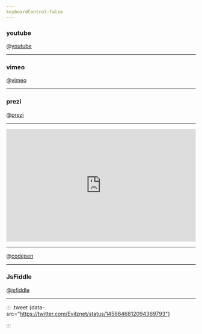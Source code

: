 ```yaml
---
keyboardControl:false
---
```


### youtube
 
@[youtube](lJIrF4YjHfQ)

---

### vimeo

@[vimeo](19706846)

---

### prezi

@[prezi](1kkxdtlp4241)


---


<!-- .slide: data-fullscreen-->

 <iframe class="stretch" type="text/html"
          src="http://jsfiddle.net/rykeller/y4848ak7/8/embedded/html,css,result/"
          frameborder="0"
          width="100%" height="300"
          webkitallowfullscreen="" mozallowfullscreen="" allowfullscreen=""
  ></iframe>

---

@[codepen](http://codepen.io/Yakudoo/embed/YXxmYR/?height=265&amp;theme-id=0&amp;default-tab=js,result&amp;embed-version=2)

---

### JsFiddle

@[jsfiddle](http://jsfiddle.net/rykeller/y4848ak7/8/embedded/html,css,result/)

---

::: .tweet  {data-src="https://twitter.com/Evilznet/status/1456646812094369793"}

:::

